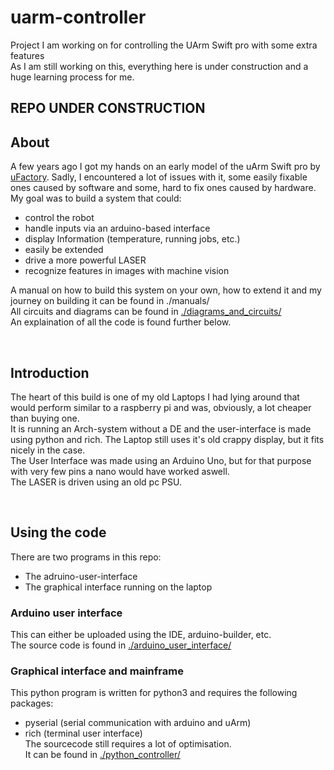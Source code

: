 # uarm-controller
Project I am working on for controlling the UArm Swift pro with some extra features  
As I am still working on this, everything here is under construction and a huge learning process for me.

## REPO UNDER CONSTRUCTION


## About
A few years ago I got my hands on an early model of the uArm Swift pro by [uFactory](https://www.ufactory.cc). Sadly, I encountered a lot of issues with it, some easily fixable ones caused by software and some, hard to fix ones caused by hardware.  
My goal was to build a system that could:  
  - control the robot
  - handle inputs via an arduino-based interface
  - display Information (temperature, running jobs, etc.)
  - easily be extended
  - drive a more powerful LASER
  - recognize features in images with machine vision  

A manual on how to build this system on your own, how to extend it and my journey on building it can be found in ./manuals/  
All circuits and diagrams can be found in [./diagrams_and_circuits/](https://github.com/DerBejijing/uarm-controller/tree/main/diagrams_and_circuits)  
An explaination of all the code is found further below.  

<br/>

## Introduction
The heart of this build is one of my old Laptops I had lying around that would perform similar to a raspberry pi and was, obviously, a lot cheaper than buying one.  
It is running an Arch-system without a DE and the user-interface is made using python and rich.
The Laptop still uses it's old crappy display, but it fits nicely in the case.  
The User Interface was made using an Arduino Uno, but for that purpose with very few pins a nano would have worked aswell.  
The LASER is driven using an old pc PSU.  

<br/>

## Using the code
There are two programs in this repo:
  - The adruino-user-interface
  - The graphical interface running on the laptop

### Arduino user interface
This can either be uploaded using the IDE, arduino-builder, etc.  
The source code is found in [./arduino_user_interface/](https://github.com/DerBejijing/uarm-controller/tree/main/arduino_user_interface)  

### Graphical interface and mainframe
This python program is written for python3 and requires the following packages:
  - pyserial (serial communication with arduino and uArm)  
  - rich (terminal user interface)  
The sourcecode still requires a lot of optimisation.  
It can be found in [./python_controller/](https://github.com/DerBejijing/uarm-controller/tree/main/python_controller)  
